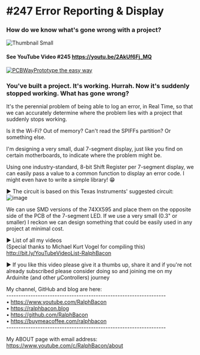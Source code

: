 # #247 Error Reporting & Display
### How do we know what's gone wrong with a project?

![Thumbnail Small](https://user-images.githubusercontent.com/20911308/184887223-8c8795c6-dbdf-415c-bd95-bd3dbe4c331b.png)  
#### See YouTube Video #245 https://youtu.be/2AkUf6Fj_MQ

[![PCBWayPrototype the easy way](https://user-images.githubusercontent.com/20911308/185056321-747476a7-988f-4c4a-a4f1-47d245b277e2.jpg "PCBWay - One Stop Prototyping Shop")](https://pcbway.com/)  

### You've built a project. It's working. Hurrah. Now it's suddenly stopped working. What has gone wrong?  

It's the perennial problem of being able to log an error, in Real Time, so that we can accurately determine where the problem lies with a project that suddenly stops working.

Is it the Wi-Fi? Out of memory? Can't read the SPIFFs partition? Or something else.

I'm designing a very small, dual 7-segment display, just like you find on certain motherboards, to indicate where the problem might be.

Using one industry-standard, 8-bit Shift Register per 7-segment display, we can easily pass a value to a common function to display an error code. I might even have to write a simple library! 😁

► The circuit is based on this Texas Instruments' suggested circuit:
![image](https://user-images.githubusercontent.com/20911308/184888743-4a3339f9-0aff-4c34-9da0-13933e73b3cc.png)  

We can use SMD versions of the 74XX595 and place them on the opposite side of the PCB of the 7-segment LED. If we use a very small (0.3" or smaller) I reckon we can design something that could be easily used in any project at minimal cost.

► List of all my videos  
(Special thanks to Michael Kurt Vogel for compiling this)  
http://bit.ly/YouTubeVideoList-RalphBacon  

► If you like this video please give it a thumbs up, share it and if you're not already subscribed please consider doing so and joining me on my Arduinite (and other μControllers) journey  

My channel, GitHub and blog are here:    
\------------------------------------------------------------------  
• https://www.youtube.com/RalphBacon  
• https://ralphbacon.blog  
• https://github.com/RalphBacon  
• https://buymeacoffee.com/ralphbacon  
\------------------------------------------------------------------  

My ABOUT page with email address:  
https://www.youtube.com/c/RalphBacon/about  
